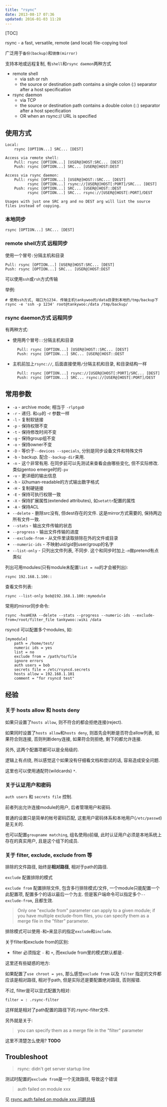 ```yaml
---
title: "rsync"
date: 2013-08-17 07:36
updated: 2016-01-03 11:28
---
```


[TOC]

rsync - a fast, versatile, remote (and local) file-copying tool

广泛用于`备份(backup)`和`镜像(mirror)`

支持本地或远程复制, 有`shell`和`rsync daemon`两种方式

* remote shell
	+ via ssh or rsh
	+ the source or destination path contains a single colon (:) separator after a host specification
* rsync daemon
	+ via TCP
	+ the source or destination path contains a double colon (::) separator after a  host  specification
	+ OR  when  an rsync://  URL  is  specified

## 使用方式 ##

	Local:
		rsync [OPTION...] SRC... [DEST]

	Access via remote shell:
		Pull: rsync [OPTION...] [USER@]HOST:SRC... [DEST]
		Push: rsync [OPTION...] SRC... [USER@]HOST:DEST

	Access via rsync daemon:
		Pull: rsync [OPTION...] [USER@]HOST::SRC... [DEST]
			  rsync [OPTION...] rsync://[USER@]HOST[:PORT]/SRC... [DEST]
		Push: rsync [OPTION...] SRC... [USER@]HOST::DEST
			  rsync [OPTION...] SRC... rsync://[USER@]HOST[:PORT]/DEST

	Usages with just one SRC arg and no DEST arg will list the source files instead of copying.

### 本地同步 ###

	rsync [OPTION...] SRC... [DEST]

### remote shell方式 远程同步 ###

使用一个冒号`:`分隔主机和目录

	Pull: rsync [OPTION...] [USER@]HOST:SRC... [DEST]
	Push: rsync [OPTION...] SRC... [USER@]HOST:DEST

可以使用`ssh`或`rsh`方式传输

举例:

	# 使用ssh方式, 端口为1234. 传输主机tankywoo的/data目录到本地的/tmp/backup下
	rsync -e 'ssh -p 1234' root@tankywoo:/data /tmp/backup/


### rsync daemon方式 远程同步 ###

有两种方式:

* 使用两个冒号`::`分隔主机和目录

		Pull: rsync [OPTION...] [USER@]HOST::SRC... [DEST]
		Push: rsync [OPTION...] SRC... [USER@]HOST::DEST

* 主机前加上`rsync://`, 后面直接使用`/`分隔主机和目录, 和目录结构一样

		Pull: rsync [OPTION...] rsync://[USER@]HOST[:PORT]/SRC... [DEST]
		Push: rsync [OPTION...] SRC... rsync://[USER@]HOST[:PORT]/DEST

## 常用参数 ##

* `-a` - archive mode; 相当于 `-rlptgoD`
* `-r` - 递归. 和`cp`的 -r 参数一样
* `-l` - 复制软链接
* `-p` - 保持权限不变
* `-t` - 保持修改时间不变
* `-g` - 保持group组不变
* `-o` - 保持owner不变
* `-D` - 等价于`--devices --specials`, 分别是同步设备文件和特殊文件
* `-b` - backup. 配合`--backup-dir`来用.
* `-n` - 这个非常有用. 在同步前可以先测试来查看会由哪些变化, 但不实际修改. 类似gentoo emerge时的`-pv`
* `-v` - 更详细的输出信息
* `-h` - 以human-readable的方式输出数字格式
* `-H` - 复制硬链接
* `-E` - 保持可执行权限一致
* `-X` - 保持扩展属性(extended attributes), 如`setattr`配置的属性
* `-A` - 保持ACL
* `--delete` - 删除src没有, 但dest存在的文件. 这是mirror方式需要的, 保持两边所有文件一致.
* `--stats` - 输出文件传输的状态
* `--progress` - 输出文件传输的进度
* `--exclude-from` - 从文件里读取排除在外的文件或目录
* `--numeric-ids` - 不映射uid/gid到user/group的名字
* `--list-only` - 只列出文件列表, 不同步. 这个和同步时加上`-n`做pretend有点类似

列出可用modules(只有module未配置`list = no`的才会被列出):

	rsync 192.168.1.100::

查看文件列表:

	rsync --list-only bob@192.168.1.100::mymodule

常用的mirror同步命令:

	rsync -hvaHEXA --delete --stats --progress --numeric-ids --exclude-from=/root/filter_file tankywoo::wiki /data

rsyncd 可以配置多个modules, 如:

```
[mymodule]
    path = /home/test/
    numeric ids = yes
    list = no
    exclude from = /path/to/file
    ignore errors
    auth users = bob
    secrets file = /etc/rsyncd.secrets
    hosts allow = 192.168.1.101
    comment = "for rsyncd test"
```


## 经验 ##

### 关于 hosts allow 和 hosts deny ##

如果只设置了`hosts allow`, 则不符合的都会拒绝连接(reject).

如果同时设置了`hosts allow`和`hosts deny`, 则首先会判断是否符合allow列表, 如果符合则连接, 否则判断deny连接, 如果符合则拒绝, 剩下的都允许连接.

另外, 这两个配置项都可以是全局级的.

逻辑上有点绕, 所以感觉这个如果没有仔细看文档和尝试的话, 容易造成安全问题.

这里也可以使用通配符(wildcards) `*`.

### 关于认证用户和密码 ###

`auth users` 和 `secrets file` 控制.

前者列出允许连接module的用户, 后者管理用户和密码.

普通的设置只是简单的帐号密码匹配, 这套用户密码体系和本地用户(`/etc/passwd`)是无关的.

也可以配置`groupname matching`, 组名使用`@`前缀, 此时认证用户必须是本地系统上存在的真实用户, 且是这个组下的成员.

### 关于 filter, exclude, exclude from 等 ###

排除的文件路径, 始终是**相对路径**, 相对于path的路径.

`exclude` 配置排除的模式

`exclude from` 配置排除文件, 包含多行排除模式/文件, 一个module只能配置一个此配置项, 配置多个的话以最后一个为主. 但是客户端命令可以指定多个`--exclude-from`, 且都生效.

> Only one "exclude from" parameter can apply to a given module; if you have multiple exclude-from files, you can specify them as a merge file in the "filter" parameter.

排除模式可以使用`-`和`+`来显示的指定`exclude`和`include`.

关于filter和exclude from的区别:

* filter 必须指定 `-` 和 `+`, 而exclude from里的模式默认都是`-`

这里还有些疑惑的地方:

如果配置了`use chroot = yes`, 那么感觉`exclude from` 以及 `filter` 指定的文件都应该是相对路径, 相对于path, 但是实际还是要配置绝对路径, 否则报错.

不过, filter是可以显式配置为相对:

	filter = : .rsync-filter

这样就是相对了path配置的路径下的.rsync-filter文件.

另外就是关于:

> you can specify them as a merge file in the "filter" parameter

这里不清楚怎么使用?  **TODO**


## Troubleshoot ##

> rsync: didn't get server startup line

测试时配置的`exclude from`是一个无效路径, 导致这个错误

> auth failed on module xxx

见 [rsync auth failed on module xxx 问题总结](http://blog.tankywoo.com/linux/2013/12/07/rsync-auth-failed-on-module-xxx.html)
